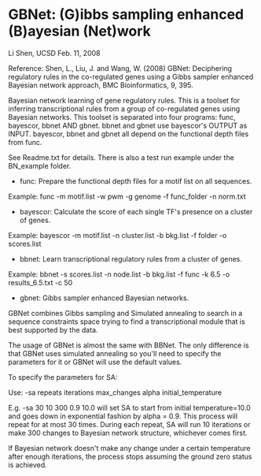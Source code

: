 GBNet: (G)ibbs sampling enhanced (B)ayesian (Net)work
=====
Li Shen, UCSD
Feb. 11, 2008

Reference:
Shen, L., Liu, J. and Wang, W. (2008) GBNet: Deciphering regulatory rules in the co-regulated genes using a Gibbs sampler enhanced Bayesian network approach, BMC Bioinformatics, 9, 395.


Bayesian network learning of gene regulatory rules. This is a toolset for inferring transcriptional rules from a group of co-regulated genes using Bayesian networks. This toolset is separated into four programs: func, bayescor, bbnet AND gbnet. bbnet and gbnet use bayescor's OUTPUT as INPUT. bayescor, bbnet and gbnet all depend on the functional depth files from func.

See Readme.txt for details. There is also a test run example under the BN_example folder.


* func: Prepare the functional depth files for a motif list on all sequences.

Example: func -m motif.list -w pwm -g genome -f func_folder -n norm.txt

* bayescor: Calculate the score of each single TF's presence on a cluster of genes.

Example: bayescor -m motif.list -n cluster.list -b bkg.list -f folder -o scores.list

* bbnet: Learn transcriptional regulatory rules from a cluster of genes.

Example: bbnet -s scores.list -n node.list -b bkg.list -f func -k 6.5 -o results_6.5.txt -c 50

* gbnet: Gibbs sampler enhanced Bayesian networks.

GBNet combines Gibbs sampling and Simulated annealing to search in a sequence constraints space trying to find a transcriptional module that is best supported by the data.

The usage of GBNet is almost the same with BBNet. The only difference is that GBNet uses simulated annealing so you'll need to specify the parameters for it or GBNet will use the default values.

To specify the parameters for SA:

Use: -sa repeats iterations max_changes alpha initial_temperature

E.g. -sa 30 10 300 0.9 10.0 will set SA to start from initial temperature=10.0 and goes down in exponential fashion by alpha = 0.9. This process will repeat for at most 30 times. During each repeat, SA will run 10 iterations or make 300 changes to Bayesian network structure, whichever comes first.

If Bayesian network doesn't make any change under a certain temperature after enough iterations, 
the process stops assuming the ground zero status is achieved.












